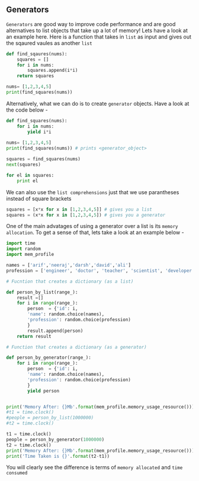 ## Generators
`Generators` are good way to improve code performance and are good alternatives to list objects that take up a lot of memory! Lets have a look at an 
example here. Here is a function that takes in `list` as input and gives out the sqaured vaules as another `list`
```python
def find_sqaures(nums):
	squares = []
	for i in nums:
    	squares.append(i*i)
  	return squares

nums= [1,2,3,4,5]
print(find_squares(nums))
```
Alternatively, what we can do is to create `generator` objects. Have a look at the code below - 
```python
def find_squares(nums):
  	for i in nums:
    	yield i*i
    
nums= [1,2,3,4,5]
print(find_squares(nums)) # prints <generator_object>

squares = find_squares(nums) 
next(squares)

for el in squares:
	print el 
```
We can also use the `list comprehensions` just that we use parantheses instead of square brackets

```python  
squares = [x*x for x in [1,2,3,4,5]] # gives you a list
squares = (x*x for x in [1,2,3,4,5]) # gives you a generator
```
One of the main advatages of using a generator over a list is its `memory allocation`. To get a sense of that, lets take a look at an
example below -
```python 
import time 
import random
import mem_profile

names = ['arif','neeraj','darsh','david','ali']
profession = ['engineer', 'doctor', 'teacher', 'scientist', 'developer']

# Fucntion that creates a dictionary (as a list)

def person_by_list(range_):
  	result =[]
  	for i in range(range_):
    	person  = {'id': i,
    	'name': random.choice(names),
    	'profession': random.choice(profession)
    	}
    	result.append(person)
  	return result

# Function that creates a dictionary (as a generator)

def person_by_generator(range_):
  	for i in range(range_):
    	person  = {'id': i,
    	'name': random.choice(names),    
    	'profession': random.choice(profession)
    	}
    	yield person


print('Memory After: {}Mb'.format(mem_profile.memory_usage_resource()))
#t1 = time.clock()
#people = person_by_list(1000000)
#t2 = time.clock()

t1 = time.clock()
people = person_by_generator(1000000)
t2 = time.clock()
print('Memory After: {}Mb'.format(mem_profile.memory_usage_resource()))
print('Time Taken is {}'.format(t2-t1))
```
You will clearly see the difference is terms of `memory allocated` and `time consumed`
